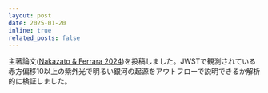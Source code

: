 ```yaml
---
layout: post
date: 2025-01-20 
inline: true
related_posts: false
---
```


主著論文([Nakazato & Ferrara 2024](https://arxiv.org/abs/2412.07598))を投稿しました。JWSTで観測されている赤方偏移10以上の紫外光で明るい銀河の起源をアウトフローで説明できるか解析的に検証しました。
